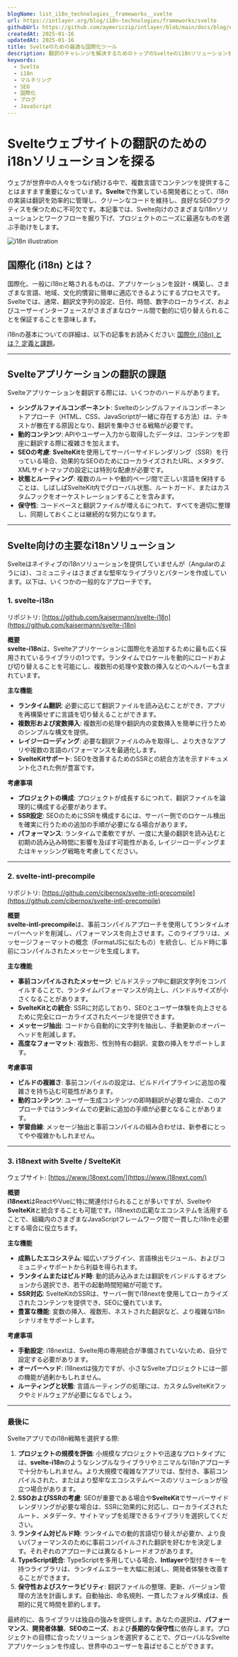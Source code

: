 ```yaml
---
blogName: list_i18n_technologies__frameworks__svelte
url: https://intlayer.org/blog/i18n-technologies/frameworks/svelte
githubUrl: https://github.com/aymericzip/intlayer/blob/main/docs/blog/en/list_i18n_technologies/frameworks/svelte.md
createdAt: 2025-01-16
updatedAt: 2025-01-16
title: Svelteのための最適な国際化ツール
description: 翻訳のチャレンジを解決するためのトップのSvelteのi18nソリューションを発見し、SEOを向上させ、グローバルなウェブエクスペリエンスを提供する。
keywords:
  - Svelte
  - i18n
  - マルチリング
  - SEO
  - 国際化
  - ブログ
  - JavaScript
---
```


# Svelteウェブサイトの翻訳のためのi18nソリューションを探る

ウェブが世界中の人々をつなげ続ける中で、複数言語でコンテンツを提供することはますます重要になっています。**Svelte**で作業している開発者にとって、i18nの実装は翻訳を効率的に管理し、クリーンなコードを維持し、良好なSEOプラクティスを保つために不可欠です。本記事では、Svelte向けのさまざまなi18nソリューションとワークフローを掘り下げ、プロジェクトのニーズに最適なものを選ぶ手助けをします。

![i18n illustration](https://github.com/aymericzip/intlayer/blob/main/docs/blog/assets/i18n.webp)

## 国際化 (i18n) とは？

国際化、一般にi18nと略されるものは、アプリケーションを設計・構築し、さまざまな言語、地域、文化的慣習に簡単に適応できるようにするプロセスです。Svelteでは、通常、翻訳文字列の設定、日付、時間、数字のローカライズ、およびユーザーインターフェースがさまざまなロケール間で動的に切り替えられることを保証することを意味します。

i18nの基本についての詳細は、以下の記事をお読みください: [国際化 (i18n) とは？ 定義と課題](https://github.com/aymericzip/intlayer/blob/main/docs/blog/ja/what_is_internationalization.md)。

---

## Svelteアプリケーションの翻訳の課題

Svelteアプリケーションを翻訳する際には、いくつかのハードルがあります。

- **シングルファイルコンポーネント**: Svelteのシングルファイルコンポーネントアプローチ（HTML、CSS、JavaScriptが一緒に存在する方法）は、テキストが散在する原因となり、翻訳を集中させる戦略が必要です。
- **動的コンテンツ**: APIやユーザー入力から取得したデータは、コンテンツを即座に翻訳する際に複雑さを加えます。
- **SEOの考慮**: **SvelteKit**を使用してサーバーサイドレンダリング（SSR）を行っている場合、効果的なSEOのためにローカライズされたURL、メタタグ、XMLサイトマップの設定には特別な配慮が必要です。
- **状態とルーティング**: 複数のルートや動的ページ間で正しい言語を保持することは、しばしばSvelteKit内でグローバル状態、ルートガード、またはカスタムフックをオーケストレーションすることを含みます。
- **保守性**: コードベースと翻訳ファイルが増えるにつれて、すべてを適切に整理し、同期しておくことは継続的な努力になります。

---

## Svelte向けの主要なi18nソリューション

Svelteはネイティブのi18nソリューションを提供していませんが（Angularのようには）、コミュニティはさまざまな堅牢なライブラリとパターンを作成しています。以下は、いくつかの一般的なアプローチです。

### 1. svelte-i18n

リポジトリ: [https://github.com/kaisermann/svelte-i18n](https://github.com/kaisermann/svelte-i18n)

**概要**  
**svelte-i18n**は、Svelteアプリケーションに国際化を追加するために最も広く採用されているライブラリの1つです。ランタイムでロケールを動的にロードおよび切り替えることを可能にし、複数形の処理や変数の挿入などのヘルパーも含まれています。

**主な機能**

- **ランタイム翻訳**: 必要に応じて翻訳ファイルを読み込むことができ、アプリを再構築せずに言語を切り替えることができます。
- **複数形および変数挿入**: 複数形の処理や翻訳内の変数挿入を簡単に行うためのシンプルな構文を提供。
- **レイジーローディング**: 必要な翻訳ファイルのみを取得し、より大きなアプリや複数の言語のパフォーマンスを最適化します。
- **SvelteKitサポート**: SEOを改善するためのSSRとの統合方法を示すドキュメント化された例が豊富です。

**考慮事項**

- **プロジェクトの構成**: プロジェクトが成長するにつれて、翻訳ファイルを論理的に構成する必要があります。
- **SSR設定**: SEOのためにSSRを構成するには、サーバー側でのロケール検出を確実に行うための追加の手順が必要になる場合があります。
- **パフォーマンス**: ランタイムで柔軟ですが、一度に大量の翻訳を読み込むと初期の読み込み時間に影響を及ぼす可能性がある, レイジーローディングまたはキャッシング戦略を考慮してください。

---

### 2. svelte-intl-precompile

リポジトリ: [https://github.com/cibernox/svelte-intl-precompile](https://github.com/cibernox/svelte-intl-precompile)

**概要**  
**svelte-intl-precompile**は、事前コンパイルアプローチを使用してランタイムオーバーヘッドを削減し、パフォーマンスを向上させます。このライブラリは、メッセージフォーマットの概念（FormatJSに似たもの）を統合し、ビルド時に事前にコンパイルされたメッセージを生成します。

**主な機能**

- **事前コンパイルされたメッセージ**: ビルドステップ中に翻訳文字列をコンパイルすることで、ランタイムパフォーマンスが向上し、バンドルサイズが小さくなることがあります。
- **SvelteKitとの統合**: SSRに対応しており、SEOとユーザー体験を向上させるために完全にローカライズされたページを提供できます。
- **メッセージ抽出**: コードから自動的に文字列を抽出し、手動更新のオーバーヘッドを削減します。
- **高度なフォーマット**: 複数形、性別特有の翻訳、変数の挿入をサポートします。

**考慮事項**

- **ビルドの複雑さ**: 事前コンパイルの設定は、ビルドパイプラインに追加の複雑さを持ち込む可能性があります。
- **動的コンテンツ**: ユーザー生成コンテンツの即時翻訳が必要な場合、このアプローチではランタイムでの更新に追加の手順が必要となることがあります。
- **学習曲線**: メッセージ抽出と事前コンパイルの組み合わせは、新参者にとってやや複雑かもしれません。

---

### 3. i18next with Svelte / SvelteKit

ウェブサイト: [https://www.i18next.com/](https://www.i18next.com/)

**概要**  
**i18next**はReactやVueに特に関連付けられることが多いですが、Svelteや**SvelteKit**と統合することも可能です。i18nextの広範なエコシステムを活用することで、組織内のさまざまなJavaScriptフレームワーク間で一貫したi18nを必要とする場合に役立ちます。

**主な機能**

- **成熟したエコシステム**: 幅広いプラグイン、言語検出モジュール、およびコミュニティサポートから利益を得られます。
- **ランタイムまたはビルド時**: 動的読み込みまたは翻訳をバンドルするオプションから選択でき、若干の起動時間短縮が可能です。
- **SSR対応**: SvelteKitのSSRは、サーバー側でi18nextを使用してローカライズされたコンテンツを提供でき、SEOに優れています。
- **豊富な機能**: 変数の挿入、複数形、ネストされた翻訳など、より複雑なi18nシナリオをサポートします。

**考慮事項**

- **手動設定**: i18nextは、Svelte用の専用統合が準備されていないため、自分で設定する必要があります。
- **オーバーヘッド**: i18nextは強力ですが、小さなSvelteプロジェクトには一部の機能が過剰かもしれません。
- **ルーティングと状態**: 言語ルーティングの処理には、カスタムSvelteKitフックやミドルウェアが必要になるでしょう。

---

### 最後に

Svelteアプリでのi18n戦略を選択する際:

1. **プロジェクトの規模を評価**: 小規模なプロジェクトや迅速なプロトタイプには、**svelte-i18n**のようなシンプルなライブラリやミニマルなi18nアプローチで十分かもしれません。より大規模で複雑なアプリでは、型付き、事前コンパイルされた、またはより堅牢なエコシステムベースのソリューションが役立つ場合があります。
2. **SSOおよびSSRの考慮**: SEOが重要である場合や**SvelteKit**でサーバーサイドレンダリングが必要な場合は、SSRに効果的に対応し、ローカライズされたルート、メタデータ、サイトマップを処理できるライブラリを選択してください。
3. **ランタイム対ビルド時**: ランタイムでの動的言語切り替えが必要か、より良いパフォーマンスのために事前コンパイルされた翻訳を好むかを決定します。それぞれのアプローチには異なるトレードオフがあります。
4. **TypeScript統合**: TypeScriptを多用している場合、**Intlayer**や型付きキーを持つライブラリは、ランタイムエラーを大幅に削減し、開発者体験を改善することができます。
5. **保守性およびスケーラビリティ**: 翻訳ファイルの整理、更新、バージョン管理の方法を計画します。自動抽出、命名規則、一貫したフォルダ構成は、長期的に見て時間を節約します。

最終的に、各ライブラリは独自の強みを提供します。あなたの選択は、**パフォーマンス**、**開発者体験**、**SEOのニーズ**、および**長期的な保守性**に依存します。プロジェクトの目標に合ったソリューションを選択することで、グローバルなSvelteアプリケーションを作成し、世界中のユーザーを喜ばせることができます。

